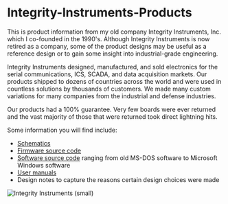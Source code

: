 # Integrity-Instruments-Products
This is product information from my old company Integrity Instruments, Inc. which I co-founded in the 1990's. Although Integrity Instruments is now retired as a company, some of the product designs may be useful as a reference design or to gain some insight into industrial-grade engineering.

Integrity Instruments designed, manufactured, and sold electronics for the serial communications, ICS, SCADA, and data acquisition markets. Our products shipped to dozens of countries across the world and were used in countless solutions by thousands of customers. We made many custom variations for many companies from the industrial and defense industries.

Our products had a 100% guarantee. Very few boards were ever returned and the vast majority of those that were returned took direct lightning hits.

Some information you will find include:
- [Schematics](https://github.com/anthonykempka/Integrity-Instruments-Products/tree/main/Schematics)
- [Firmware source code](https://github.com/anthonykempka/Integrity-Instruments-Products/tree/main/Firmware)
- [Software source code](https://github.com/anthonykempka/Integrity-Instruments-Products/tree/main/Software) ranging from old MS-DOS software to Microsoft Windows software
- [User manuals](https://github.com/anthonykempka/Integrity-Instruments-Products/tree/main/Manuals)
- Design notes to capture the reasons certain design choices were made

![Integrity Instruments (small)](https://user-images.githubusercontent.com/16089554/156586284-04dc350c-f0f1-4b80-b41b-2571d90f10a4.png)

